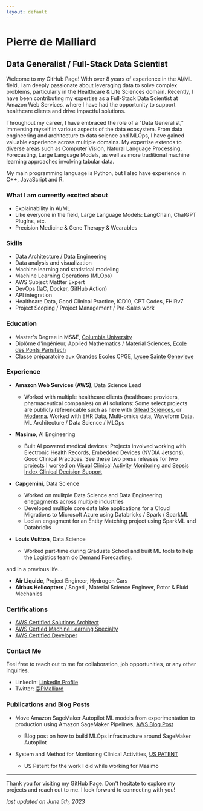 ```yaml
---
layout: default
---
```


# Pierre de Malliard

## Data Generalist / Full-Stack Data Scientist

Welcome to my GitHub Page! With over 8 years of experience in the AI/ML field, I am deeply passionate about leveraging data to solve complex problems, particularly in the Healthcare & Life Sciences domain. Recently, I have been contributing my expertise as a Full-Stack Data Scientist at Amazon Web Services, where I have had the opportunity to support healthcare clients and drive impactful solutions.

Throughout my career, I have embraced the role of a "Data Generalist," immersing myself in various aspects of the data ecosystem. From data engineering and architecture to data science and MLOps, I have gained valuable experience across multiple domains. My expertise extends to diverse areas such as Computer Vision, Natural Language Processing, Forecasting, Large Language Models, as well as more traditional machine learning approaches involving tabular data.

My main programming language is Python, but I also have experience in C++, JavaScript and R. 

### What I am currently excited about
* Explainability in AI/ML 
* Like everyone in the field, Large Language Models: LangChain, ChatGPT PlugIns, etc.
* Precision Medicine & Gene Therapy & Wearables


### Skills

* Data Architecture / Data Engineering
* Data analysis and visualization
* Machine learning and statistical modeling
* Machine Learning Operations (MLOps)
* AWS Subject Mattter Expert
* DevOps (IaC, Docker, GitHub Action)
* API integration
* Healthcare Data, Good Clinical Practice, ICD10, CPT Codes, FHIRv7
* Project Scoping / Project Management / Pre-Sales work 

### Education

* Master's Degree in MS&E, [Columbia University](https://mse.ieor.columbia.edu/)
* Diplôme d'ingénieur, Applied Mathematics / Material Sciences, [Ecole des Ponts ParisTech](https://ecoledesponts.fr/en/welcome-school)
* Classe préparatoire aux Grandes Ecoles CPGE, [Lycee Sainte Genevieve](https://www.bginette.com/)

### Experience

* **Amazon Web Services (AWS)**, Data Science Lead 
  * Worked with multiple healthcare clients (healthcare providers, pharmaceutical companies) on AI solutions: Some select projects are publicly referencable such as here with [Gilead Sciences](https://aws.amazon.com/solutions/case-studies/gilead-data-case-study/), or [Moderna](https://aws.amazon.com/solutions/case-studies/moderna-commercialization-case-study/). Worked with EHR Data, Multi-omics data, Waveform Data. ML Architecture / Data Science / MLOps
* **Masimo**, AI Engineering
  * Built AI powered medical devices: Projects involved working with Electronic Health Records, Embedded Devices (NVDIA Jetsons), Good Clinical Practices. See these two press releases for two projects I worked on [Visual Clinical Activity Monitoring](https://investor.masimo.com/news/news-details/2023/Masimo-Announces-the-Limited-Market-Release-of-Visual-Clinical-Activity-Monitoring-VCAM/default.aspx) and  [Sepsis Index Clinical Decision Support](https://investor.masimo.com/news/news-details/2022/Masimo-Announces-Limited-Market-Release-of-Sepsis-Index/default.aspx)
* **Capgemini**, Data Science
  * Worked on mulitple Data Science and Data Engineering enegagments across multiple industries
  * Developed multiple core data lake applications for a Cloud Migrations to Microsoft Azure using Databricks / Spark / SparkML
  * Led an engagment for an Entity Matching project using SparkML and Databricks

* **Louis Vuitton**, Data Science
  * Worked part-time during Graduate School and built ML tools to help the Logistics team do Demand Forecasting.

and in a previous life...
* **Air Liquide**, Project Engineer, Hydrogen Cars
* **Airbus Helicopters** / Sogeti , Material Science Engineer, Rotor & Fluid Mechanics

### Certifications

* [AWS Certified Solutions Architect](https://www.credly.com/badges/d9289955-c415-4d42-a93e-4c2e4b17e500/linked_in_profile)
* [AWS Certied Machine Learning Specialty](https://www.credly.com/badges/1f04f054-fc3d-4fd2-ad79-43f812e0092e/linked_in_profile)
* [AWS Certified Developer](https://www.credly.com/badges/30b282cf-803e-4d63-91e2-5efd0941c468?source=linked_in_profile)

### Contact Me

Feel free to reach out to me for collaboration, job opportunities, or any other inquiries.

* LinkedIn: [LinkedIn Profile](https://www.linkedin.com/in/pierre-de-malliard/)
* Twitter: [@PMalliard](https://twitter.com/PMalliard)

### Publications and Blog Posts

* Move Amazon SageMaker Autopilot ML models from experimentation to production using Amazon SageMaker Pipelines, [AWS Blog Post](https://aws.amazon.com/blogs/machine-learning/move-amazon-sagemaker-autopilot-ml-models-from-experimentation-to-production-using-amazon-sagemaker-pipelines/)
  * Blog post on how to build MLOps infrastructure around SageMaker Autopilot

* System and Method for Monitoring Clinical Activities, [US PATENT](https://image-ppubs.uspto.gov/dirsearch-public/print/downloadPdf/20210256267)
  * US Patent for the work I did while working for Masimo


---

Thank you for visiting my GitHub Page. Don't hesitate to explore my projects and reach out to me. I look forward to connecting with you!

_last updated on June 5th, 2023_
